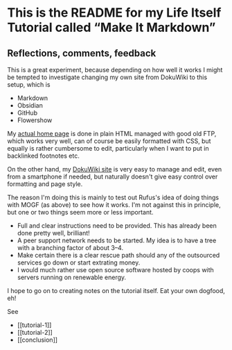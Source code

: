 # This is the README for my Life Itself Tutorial called “Make It Markdown”
## Reflections, comments, feedback

This is a great experiment, because depending on how well it works 
I might be tempted to investigate changing my own site from DokuWiki to this setup, which is
- Markdown
- Obsidian
- GitHub
- Flowershow

My [actual home page](https://www.simongrant.org/ ) is done in plain HTML managed with good old FTP,
which works very well, can of course be easily formatted with CSS, but equally is rather cumbersome to edit,
particularly when I want to put in backlinked footnotes etc.

On the other hand, my [DokuWiki site](https://wiki.simongrant.org/ ) is very easy to manage and edit,
even from a smartphone if needed, but naturally doesn't give easy control over formatting and page style.

The reason I'm doing this is mainly to test out Rufus's idea of doing things with MOGF (as above) 
to see how it works.
I'm not against this in principle, but one or two things seem more or less important.
- Full and clear instructions need to be provided. This has already been done pretty well, brilliant!
- A peer support network needs to be started. My idea is to have a tree with a branching factor of about 3–4.
- Make certain there is a clear rescue path should any of the outsourced services go down or start extrating money.
- I would much rather use open source software hosted by coops with servers running on renewable energy.

I hope to go on to creating notes on the tutorial itself. Eat your own dogfood, eh!

See
- [[tutorial-1]]
- [[tutorial-2]]
- [[conclusion]]
